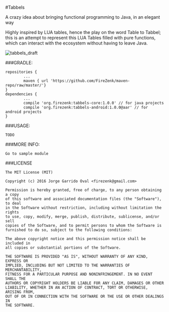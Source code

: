 #Tabbels

A crazy idea about bringing functional programming to Java, in an elegant way

Highly inspired by LUA tables, hence the play on the word Table to Tabbel; this is an attempt to represent this LUA Tables filled with pure functions, which can interact with the ecosystem without having to leave Java.

![tabbels_draft](https://cloud.githubusercontent.com/assets/1595403/17554914/9b90f8f4-5f0d-11e6-9721-7a1d3cbb13c5.png)

###GRADLE:

	repositories {
	    	...
	    	maven { url 'https://github.com/FireZenk/maven-repo/raw/master/'}
	}
	dependencies {
			...
			compile 'org.firezenk:tabbels-core:1.0.0' // for java projects
	        compile 'org.firezenk:tabbels-android:1.0.0@aar' // for android projects
	}

###USAGE:

    TODO

###MORE INFO:

	Go to sample module

###LICENSE

````
The MIT License (MIT)

Copyright (c) 2016 Jorge Garrido Oval <firezenk@gmail.com>

Permission is hereby granted, free of charge, to any person obtaining a copy
of this software and associated documentation files (the "Software"), to deal
in the Software without restriction, including without limitation the rights
to use, copy, modify, merge, publish, distribute, sublicense, and/or sell
copies of the Software, and to permit persons to whom the Software is
furnished to do so, subject to the following conditions:

The above copyright notice and this permission notice shall be included in
all copies or substantial portions of the Software.

THE SOFTWARE IS PROVIDED "AS IS", WITHOUT WARRANTY OF ANY KIND, EXPRESS OR
IMPLIED, INCLUDING BUT NOT LIMITED TO THE WARRANTIES OF MERCHANTABILITY,
FITNESS FOR A PARTICULAR PURPOSE AND NONINFRINGEMENT. IN NO EVENT SHALL THE
AUTHORS OR COPYRIGHT HOLDERS BE LIABLE FOR ANY CLAIM, DAMAGES OR OTHER
LIABILITY, WHETHER IN AN ACTION OF CONTRACT, TORT OR OTHERWISE, ARISING FROM,
OUT OF OR IN CONNECTION WITH THE SOFTWARE OR THE USE OR OTHER DEALINGS IN
THE SOFTWARE.
````
